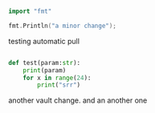 ```go

import "fmt"

fmt.Println("a minor change");
```

testing automatic pull
```python

def test(param:str):
	print(param)
	for x in range(24):
		print("srr")

```

another vault change. and an another one